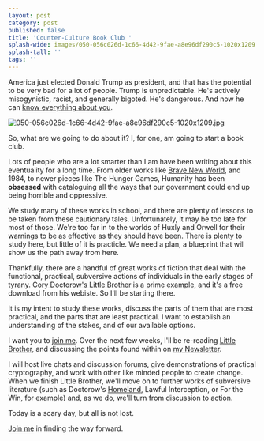 ```yaml
---
layout: post
category: post
published: false
title: 'Counter-Culture Book Club '
splash-wide: images/050-056c026d-1c66-4d42-9fae-a8e96df290c5-1020x1209.jpg
splash-tall: ''
tags: ''
---
```

America just elected Donald Trump as president, and that has the potential to be very bad for a lot of people. Trump is unpredictable. He's actively misogynistic, racist, and generally bigoted. He's dangerous. And now he can [know everything about you](http://boingboing.net/2016/11/09/a-madman-has-been-given-the-ke.html). 

![050-056c026d-1c66-4d42-9fae-a8e96df290c5-1020x1209.jpg]({{site.baseurl}}/images/050-056c026d-1c66-4d42-9fae-a8e96df290c5-1020x1209.jpg)


So, what are we going to do about it? I, for one, am going to start a book club. 

Lots of people who are a lot smarter than I am have been writing about this eventuality for a long time. From older works like [Brave New World](http://ajroach42.github.io/A-Brave-New-Podcast/), and 1984, to newer pieces like The Hunger Games, Humanity has been **obsessed** with cataloguing all the ways that our government could end up being horrible and oppressive. 

We study many of these works in school, and there are plenty of lessons to be taken from these cautionary tales. Unfortunately, it may be too late for most of those. We're too far in to the worlds of Huxly and Orwell for their warnings to be as effective as they should have been. There is plenty to study here, but little of it is practicle. We need a plan, a blueprint that will show us the path away from here. 

Thankfully, there are a handful of great works of fiction that deal with the functional, practical, subversive actions of individuals in the early stages of tyrany. [Cory Doctorow's Little Brother](http://craphound.com/littlebrother/download/) is a prime example, and it's a free download from his webiste. So I'll be starting there. 

It is my intent to study these works, discuss the parts of them that are most practical, and the parts that are least practical. I want to establish an understanding of the stakes, and of our available options. 

I want you to [join me](http://ajroach42.tinyletter.com). Over the next few weeks, I'll be re-reading [Little Brother](http://craphound.com/littlebrother/download/), and discussing the points found within on [my Newsletter](http://ajroach42.tinyletter.com). 

I will host live chats and discussion forums, give demonstrations of practical cryptography, and work with other like minded people to create change. When we finish Little Brother, we'll move on to further works of subversive literature (such as Doctorow's [Homeland](http://craphound.com/homeland/download/), Lawful Interception, or For the Win, for example) and, as we do, we'll turn from discussion to action. 

Today is a scary day, but all is not lost. 

[Join me](http://ajroach42.tinyletter.com) in finding the way forward. 